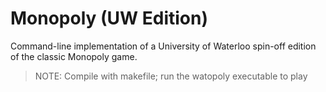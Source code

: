 # Monopoly (UW Edition)

Command-line implementation of a University of Waterloo spin-off edition of the classic Monopoly game.

>NOTE: Compile with makefile; run the watopoly executable to play
